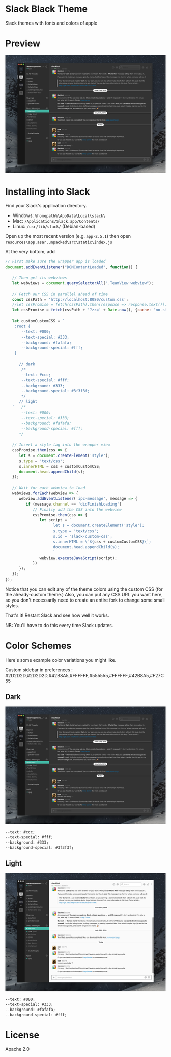 # Slack Black Theme

Slack themes with fonts and colors of apple

# Preview

![Screenshot](https://github.com/PierreBrisorgueil/slack-black-theme/blob/master/screens/001.png?raw=true)

# Installing into Slack

Find your Slack's application directory.

* Windows: `%homepath%\AppData\Local\slack\`
* Mac: `/Applications/Slack.app/Contents/`
* Linux: `/usr/lib/slack/` (Debian-based)


Open up the most recent version (e.g. `app-2.5.1`) then open
`resources\app.asar.unpacked\src\static\index.js`

At the very bottom, add

```js
// First make sure the wrapper app is loaded
document.addEventListener("DOMContentLoaded", function() {

   // Then get its webviews
   let webviews = document.querySelectorAll(".TeamView webview");

   // Fetch our CSS in parallel ahead of time
   const cssPath = 'http://localhost:8080/custom.css';
   //let cssPromise = fetch(cssPath).then(response => response.text());
   let cssPromise = fetch(cssPath + '?zz=' + Date.now(), {cache: "no-store"}).then(response => response.text());

   let customCustomCSS = `
    :root {
       --text: #000;
       --text-special: #333;
       --background: #fafafa;
       --background-special: #fff;
    }

      // dark
       /*
       --text: #ccc;
       --text-special: #fff;
       --background: #333;
       --background-special: #3f3f3f;
       */
      // light
   `   /*
       --text: #000;
       --text-special: #333;
       --background: #fafafa;
       --background-special: #fff;
      */

   // Insert a style tag into the wrapper view
   cssPromise.then(css => {
      let s = document.createElement('style');
      s.type = 'text/css';
      s.innerHTML = css + customCustomCSS;
      document.head.appendChild(s);
   });

   // Wait for each webview to load
   webviews.forEach(webview => {
      webview.addEventListener('ipc-message', message => {
         if (message.channel == 'didFinishLoading')
            // Finally add the CSS into the webview
            cssPromise.then(css => {
               let script = `
                     let s = document.createElement('style');
                     s.type = 'text/css';
                     s.id = 'slack-custom-css';
                     s.innerHTML = \`${css + customCustomCSS}\`;
                     document.head.appendChild(s);
                     `
               webview.executeJavaScript(script);
            })
      });
   });
});
```

Notice that you can edit any of the theme colors using the custom CSS (for
the already-custom theme.) Also, you can put any CSS URL you want here,
so you don't necessarily need to create an entire fork to change some small styles.

That's it! Restart Slack and see how well it works.

NB: You'll have to do this every time Slack updates.

# Color Schemes

Here's some example color variations you might like.

Custom sidebar in preferences : #2D2D2D,#2D2D2D,#42B8A5,#FFFFFF,#555555,#FFFFFF,#42B8A5,#F27C55

## Dark
![Dark](https://github.com/PierreBrisorgueil/slack-black-theme/blob/master/screens/001.png?raw=true)
```
--text: #ccc;
--text-special: #fff;
--background: #333;
--background-special: #3f3f3f;
```

## Light
![Light](https://github.com/PierreBrisorgueil/slack-black-theme/blob/master/screens/002.png?raw=true)
```
--text: #000;
--text-special: #333;
--background: #fafafa;
--background-special: #fff;
```

# License

Apache 2.0

